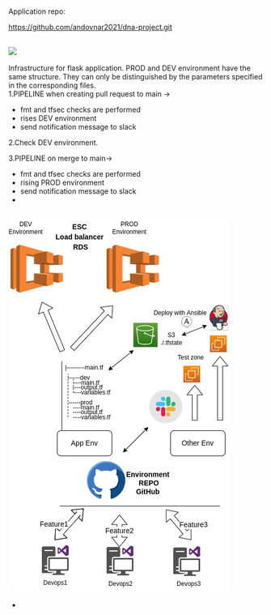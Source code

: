 # 
Application repo:

https://github.com/andovnar2021/dna-project.git



<br>
<img src="https://github.com/andovnar2021/infra_flask_app/workflows/Terraform/badge.svg?branch=main">
<br>

Infrastructure for flask application. PROD and DEV environment have the same structure. They can only be distinguished by the parameters specified in the corresponding files.
<br>
1.PIPELINE when creating pull request to main ->

- fmt and tfsec checks are performed
- rises DEV environment
- send notification message to slack

2.Check DEV environment.

3.PIPELINE on merge to main->
- fmt and tfsec checks are performed
- rising PROD environment
- send notification message to slack
-

![image1](/Shema.jpg)
-
-
